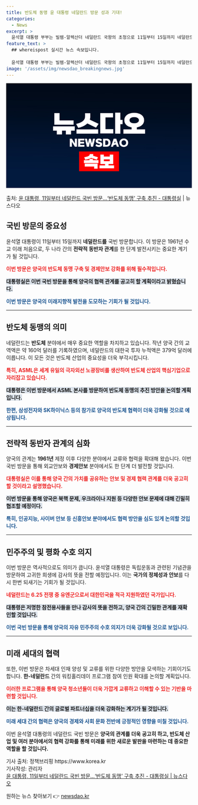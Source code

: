 ```yaml
---
title: 반도체 동맹 윤 대통령 네덜란드 방문 성과 기대!
categories:
  - News
excerpt: >
  윤석열 대통령 부부는 빌렘-알렉산더 네덜란드 국왕의 초청으로 11일부터 15일까지 네덜란드를 3박 5일 동안…
feature_text: >
  ## whereispost 실시간 뉴스 속보입니다.

  윤석열 대통령 부부는 빌렘-알렉산더 네덜란드 국왕의 초청으로 11일부터 15일까지 네덜란드를 3박 5일 동안…
image: '/assets/img/newsdao_breakingnews.jpg'
---
```


![뉴스다오 속보](/assets/img/newsdao_breakingnews.jpg)

<p>출처: <a href="https://newsdao.kr/2768" rel="dofollow">윤 대통령, 11일부터 네덜란드 국빈 방문…‘반도체 동맹’ 구축 추진 - 대통령실</a> | 뉴스다오</p>

<h2 data-ke-size="size26">국빈 방문의 중요성</h2>

<p data-ke-size="size16">윤석열 대통령이 11일부터 15일까지 <b>네덜란드를</b> 국빈 방문합니다. 이 방문은 1961년 수교 이래 처음으로, 두 나라 간의 <b>전략적 동반자 관계</b>를 한 단계 발전시키는 중요한 계기가 될 것입니다.</p>
<p data-ke-size="size16"><b><span style="color: #ee2323;">이번 방문은 양국의 반도체 동맹 구축 및 경제안보 강화를 위해 필수적입니다.</span></b></p>
<p data-ke-size="size16"><b><span style="background-color: #21538527;">대통령실은 이번 국빈 방문을 통해 양국의 협력 관계를 공고히 할 계획이라고 밝혔습니다.</span></b></p>
<p data-ke-size="size16"><b><span style="color: #1a5490;">이번 방문은 양국의 미래지향적 발전을 도모하는 기회가 될 것입니다.</span></b></p>

<hr>

<h2 data-ke-size="size26">반도체 동맹의 의미</h2>

<p data-ke-size="size16">네덜란드는 <b>반도체</b> 분야에서 매우 중요한 역할을 차지하고 있습니다. 작년 양국 간의 교역액은 약 160억 달러를 기록하였으며, 네덜란드의 대한국 투자 누적액은 379억 달러에 이릅니다. 이 모든 것은 반도체 산업의 중요성을 더욱 부각시킵니다.</p>
<p data-ke-size="size16"><b><span style="color: #ee2323;">특히, ASML은 세계 유일의 극자외선 노광장비를 생산하여 반도체 산업의 핵심기업으로 자리잡고 있습니다.</span></b></p>
<p data-ke-size="size16"><b><span style="background-color: #21538527;">대통령은 이번 방문에서 ASML 본사를 방문하여 반도체 동맹의 추진 방안을 논의할 계획입니다.</span></b></p>
<p data-ke-size="size16"><b><span style="color: #1a5490;">한편, 삼성전자와 SK하이닉스 등의 참가로 양국의 반도체 협력이 더욱 강화될 것으로 예상됩니다.</span></b></p>

<hr>

<h2 data-ke-size="size26">전략적 동반자 관계의 심화</h2>

<p data-ke-size="size16">양국의 관계는 <b>1961년</b> 제정 이후 다양한 분야에서 교류와 협력을 확대해 왔습니다. 이번 국빈 방문을 통해 외교안보와 <b>경제안보</b> 분야에서도 한 단계 더 발전할 것입니다.</p>
<p data-ke-size="size16"><b><span style="color: #ee2323;">대통령실은 이를 통해 양국 간의 가치를 공유하는 안보 및 경제 협력 관계를 더욱 공고히 할 것이라고 설명했습니다.</span></b></p>
<p data-ke-size="size16"><b><span style="background-color: #21538527;">이번 방문을 통해 양국은 북핵 문제, 우크라이나 지원 등 다양한 안보 문제에 대해 긴밀히 협조할 예정이다.</span></b></p>
<p data-ke-size="size16"><b><span style="color: #1a5490;">특히, 인공지능, 사이버 안보 등 신흥안보 분야에서도 협력 방안을 심도 있게 논의할 것입니다.</span></b></p>

<hr>

<h2 data-ke-size="size26">민주주의 및 평화 수호 의지</h2>

<p data-ke-size="size16">이번 방문은 역사적으로도 의미가 큽니다. 윤석열 대통령은 독립운동과 관련된 기념관을 방문하여 고귀한 희생에 감사의 뜻을 전할 예정입니다. 이는 <b>국가의 정체성과 안보</b>를 다시 한번 되새기는 기회가 될 것입니다.</p>
<p data-ke-size="size16"><b><span style="color: #ee2323;">네덜란드는 6.25 전쟁 중 유엔군으로서 대한민국을 적극 지원하였던 국가입니다.</span></b></p>
<p data-ke-size="size16"><b><span style="background-color: #21538527;">대통령은 저명한 참전용사들을 만나 감사의 뜻을 전하고, 양국 간의 긴밀한 관계를 재확인할 것입니다.</span></b></p>
<p data-ke-size="size16"><b><span style="color: #1a5490;">이번 국빈 방문을 통해 양국의 자유 민주주의 수호 의지가 더욱 강화될 것으로 보입니다.</span></b></p>

<hr>

<h2 data-ke-size="size26">미래 세대의 협력</h2>

<p data-ke-size="size16">또한, 이번 방문은 차세대 인재 양성 및 교류를 위한 다양한 방안을 모색하는 기회이기도 합니다. <b>한-네덜란드</b> 간의 워킹홀리데이 프로그램 참여 인원 확대를 논의할 계획입니다.</p>
<p data-ke-size="size16"><b><span style="color: #ee2323;">이러한 프로그램을 통해 양국 청소년들이 더욱 가깝게 교류하고 이해할 수 있는 기반을 마련할 것입니다.</span></b></p>
<p data-ke-size="size16"><b><span style="background-color: #21538527;">이는 한-네덜란드 간의 글로벌 파트너십을 더욱 강화하는 계기가 될 것입니다.</span></b></p>
<p data-ke-size="size16"><b><span style="color: #1a5490;">미래 세대 간의 협력은 양국의 경제와 사회 문화 전반에 긍정적인 영향을 미칠 것입니다.</span></b></p>

<p data-ke-size="size16">이번 윤석열 대통령의 네덜란드 국빈 방문은 <b>양국의 관계를 더욱 공고히 하고, 반도체 산업 및 여러 분야에서의 협력 강화를 통해 미래를 위한 새로운 발판을 마련하는 데 중요한 역할을 할 것입니다.</b></p> 

<p data-ke-size="size16">기사 출처: 정책브리핑 https://www.korea.kr<br>기사작성: 관리자<br><a href="https://newsdao.kr/2768">윤 대통령, 11일부터 네덜란드 국빈 방문…‘반도체 동맹’ 구축 추진 - 대통령실 | 뉴스다오</a></p> 

원하는 뉴스 찾아보기 👉 <a href="https://newsdao.kr" rel="dofollow">newsdao.kr</a>


